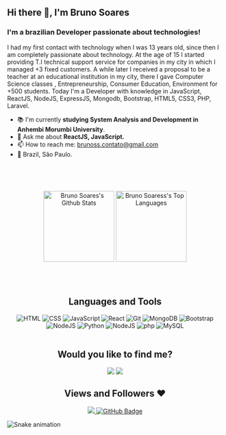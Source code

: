 


## Hi there 👋, I'm Bruno Soares


### I'm a brazilian Developer passionate about technologies!





I had my first contact with technology when I was 13 years old, since then I am completely passionate about technology. At the age of 15 I started providing T.I technical support service for companies in my city in which I managed +3 fixed customers. A while later I received a proposal to be a teacher at an educational institution in my city, there I gave Computer Science classes , Entrepreneurship, Consumer Education, Environment for +500 students. Today I'm a Developer with knowledge in JavaScript, ReactJS, NodeJS, ExpressJS, Mongodb, Bootstrap, HTML5, CSS3, PHP, Laravel.
<br />





- 📚 I'm currently **studying System Analysis and Development in Anhembi Morumbi University**.
- 💬 Ask me about **ReactJS, JavaScript.**
- 📫 How to reach me: brunoss.contato@gmail.com
- 📍 Brazil, São Paulo.

##
<br />
<br />

<div align="center">

  <a href="https://github.com/brunoss18/github-readme-stats"><img height="165em" alt="Bruno Soares's Github Stats" src="https://github-readme-stats.vercel.app/api?username=brunoss18&show_icons=true&include_all_commits=true&count_private=true&theme=react&hide_border=false&bg_color=0D1117" /></a>
  <a href="https://github.com/brunoss18/github-readme-stats"><img height="165em" alt="Bruno Soaress's Top Languages" src="https://github-readme-stats.vercel.app/api/top-langs/?username=brunoss18&langs_count=8&count_private=true&layout=compact&theme=react&hide_border=false&bg_color=0D1117"/>
  </a>
  
</div>




<br />
<br />
<div align="center">

## Languages and Tools

![HTML](https://img.shields.io/badge/HTML5-E34F26?style=for-the-badge&logo=html5&logoColor=white)
![CSS](https://img.shields.io/badge/CSS3-1572B6?style=for-the-badge&logo=css3&logoColor=white)
![JavaScript](https://img.shields.io/badge/JavaScript-323330?style=for-the-badge&logo=javascript&logoColor=F7DF1E)
![React](https://img.shields.io/badge/react-%2320232a.svg?style=for-the-badge&logo=react&logoColor=%2361DAFB)
![Git](https://img.shields.io/badge/GIT-E44C30?style=for-the-badge&logo=git&logoColor=white)
![MongoDB](https://img.shields.io/badge/MongoDB-%234ea94b.svg?style=for-the-badge&logo=mongodb&logoColor=white)
![Bootstrap](https://img.shields.io/badge/bootstrap-%23563D7C.svg?style=for-the-badge&logo=bootstrap&logoColor=white)
![NodeJS](https://img.shields.io/badge/Node.js-339933?style=for-the-badge&logo=nodedotjs&logoColor=white)
![Python](https://img.shields.io/badge/python-3670A0?style=for-the-badge&logo=python&logoColor=ffdd54)
![NodeJS](https://img.shields.io/badge/Node.js-339933?style=for-the-badge&logo=nodedotjs&logoColor=white)
![php](https://img.shields.io/badge/PHP-777BB4?style=for-the-badge&logo=php&logoColor=white)
![MySQL](https://img.shields.io/badge/MySQL-00000F?style=for-the-badge&logo=mysql&logoColor=white)
<br />
<br />
</div>
<div align="center">
	
## Would you like to find me?
	
<div align="center">

  <a href="mailto:brunoss.contatO@gmail.com"><img src="https://img.shields.io/badge/Gmail-D14836?style=for-the-badge&logo=gmail&logoColor=white"></a>
  <a href="https://www.linkedin.com/in/brunoss18/" target="_blank"><img src="https://img.shields.io/badge/-LinkedIn-%230077B5?style=for-the-badge&logo=linkedin&logoColor=white" target="_blank"></a>

</div>


##  Views and Followers ❤
<div align="center">
	<a href="https://github.com/Meghna-DAS/github-profile-views-counter">
		<img src="https://komarev.com/ghpvc/?username=brunoss18">
	</a>
	<a href="https://github.com/brunoss18tab=followers"><img src="https://img.shields.io/github/followers/brunoss18?label=Followers&style=social" 			alt="GitHub Badge"></a>
</div> 
</div>



![Snake animation](https://github.com/brunoss18/brunoss18/blob/output/github-contribution-grid-snake.svg)




